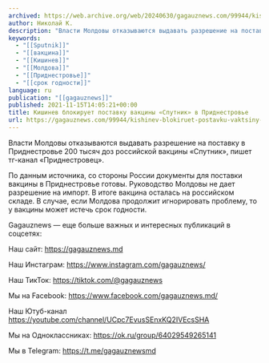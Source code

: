 ```yaml
---
archived: https://web.archive.org/web/20240630/gagauznews.com/99944/kishinev-blokiruet-postavku-vaktsiny-sputnik-v-pridnestrove.html
author: Николай К.
description: "Власти Молдовы отказываются выдавать разрешение на поставку в Приднестровье 200 тысяч доз российской вакцины «Спутник», пишет тг-канал «Приднестровец». По данным источника, со стороны России документы для поставки вакцины в Приднестровье готовы. Руководство Молдовы не дает разрешение на импорт. В итоге вакцина осталась на российском складе. В случае, если Молдова продолжит игнорировать проблему, то у вакцины может истечь срок годности. Gagauznews — еще больше важных и интересных публикаций в соцсетях: Наш сайт: https://gagauznews.md Наш Инстаграм: https://www.instagram.com/gagauznews/ Наш ТикТок: https://tiktok.com/@gagauznews Мы на Facebook: https://www.facebook.com/gagauznews.md/ Наш Ютуб-канал https://youtube.com/channel/UCpc7EvusSEnxKQ2IVEcsSHA Мы на Oдноклассниках: https://ok.ru/group/64029549265141 Мы в Telegram: https://t.me/gagauznewsmd"
keywords:
  - "[[Sputnik]]"
  - "[[вакцина]]"
  - "[[Кишинев]]"
  - "[[Молдова]]"
  - "[[Приднестровье]]"
  - "[[срок годности]]"
language: ru
publication: "[[gagauznews]]"
published: 2021-11-15T14:05:21+00:00
title: Кишинев блокирует поставку вакцины «Спутник» в Приднестровье
url: https://gagauznews.com/99944/kishinev-blokiruet-postavku-vaktsiny-sputnik-v-pridnestrove.html
---
```


Власти Молдовы отказываются выдавать разрешение на поставку в Приднестровье 200 тысяч доз российской вакцины «Спутник», пишет тг-канал «Приднестровец».

По данным источника, со стороны России документы для поставки вакцины в Приднестровье готовы. Руководство Молдовы не дает разрешение на импорт. В итоге вакцина осталась на российском складе. В случае, если Молдова продолжит игнорировать проблему, то у вакцины может истечь срок годности.



Gagauznews — еще больше важных и интересных публикаций в соцсетях:

Наш сайт: https://gagauznews.md

Наш Инстаграм: https://www.instagram.com/gagauznews/

Наш ТикТок: https://tiktok.com/@gagauznews

Мы на Facebook: https://www.facebook.com/gagauznews.md/

Наш Ютуб-канал https://youtube.com/channel/UCpc7EvusSEnxKQ2IVEcsSHA

Мы на Oдноклассниках: https://ok.ru/group/64029549265141

Мы в Telegram: https://t.me/gagauznewsmd